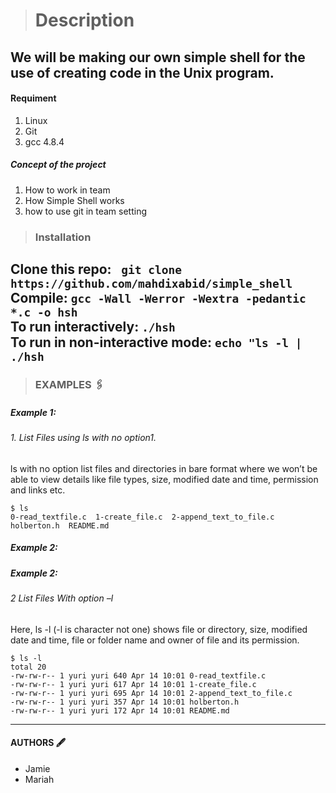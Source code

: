 > # Description
 We will be making our own simple shell for the use of creating code in the Unix program.
------------
 #### Requiment 
1.  Linux
2.  Git
3.  gcc 4.8.4
##### Concept of the project 
1. How to work in team
2. How Simple Shell works
3. how to use git in team setting
> ### Installation
Clone this repo:    ` git clone https://github.com/mahdixabid/simple_shell`
<br>
Compile: `gcc -Wall -Werror -Wextra -pedantic *.c -o hsh`
<br>
To run interactively: `./hsh`
<br>
To run in non-interactive mode: `echo "ls -l | ./hsh`
------------
> ###  EXAMPLES 🖇  
##### Example  1:
###### 1. List Files using ls with no option1.
ls with no option list files and directories in bare format where we won’t be able to view details like file types, size, modified date and time, permission and links etc.
```shell
$ ls
0-read_textfile.c  1-create_file.c  2-append_text_to_file.c  holberton.h  README.md
```
##### Example 2:
##### Example 2: 
###### 2 List Files With option –l
Here, ls -l (-l is character not one) shows file or directory, size, modified date and time, file or folder name and owner of file and its permission.
```shell
$ ls -l
total 20
-rw-rw-r-- 1 yuri yuri 640 Apr 14 10:01 0-read_textfile.c
-rw-rw-r-- 1 yuri yuri 617 Apr 14 10:01 1-create_file.c
-rw-rw-r-- 1 yuri yuri 695 Apr 14 10:01 2-append_text_to_file.c
-rw-rw-r-- 1 yuri yuri 357 Apr 14 10:01 holberton.h
-rw-rw-r-- 1 yuri yuri 172 Apr 14 10:01 README.md
```
------------
#### AUTHORS 🖋
- Jamie 
- Mariah

